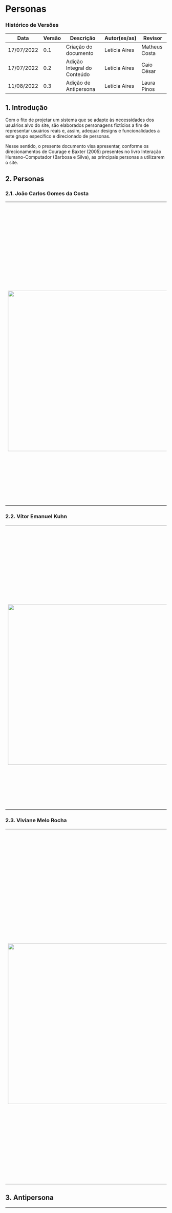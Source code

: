 # Personas

### Histórico de Versões

**Data** | **Versão** | **Descrição** | **Autor(es/as)** | **Revisor**
--- | --- | --- | --- | ---
17/07/2022 | 0.1 | Criação do documento | Letícia Aires | Matheus Costa 
17/07/2022 | 0.2 | Adição Integral do Conteúdo| Letícia Aires | Caio César
11/08/2022 | 0.3 | Adição de Antipersona | Letícia Aires | Laura Pinos

## 1. Introdução

Com o fito de projetar um sistema que se adapte às necessidades dos usuários alvo do site, são elaborados personagens fictícios a fim de representar usuários reais e, assim, adequar designs e funcionalidades a este grupo específico e direcionado de personas. 

Nesse sentido, o presente documento visa apresentar, conforme os direcionamentos de Courage e Baxter (2005) presentes no livro Interação Humano-Computador (Barbosa e Silva), as principais personas a utilizarem o site.

## 2. Personas

### 2.1. João Carlos Gomes da Costa

<table>
  <tr>
    <th>    </th>
    <th>João Carlos Gomes da Costa - Professor de Arquitetura</th>
  </tr>
  <tr>
    <td> <img src="https://pbs.twimg.com/profile_images/980145664712740864/aNWjR7MB_400x400.jpg" width=500 height=auto> </td> 
    <td> <p align="justify">
    <b>Status:      </b> Persona Primária   <br>
    <b>Idade:       </b> 44 anos            <br>
    <b>Profissão:   </b> Professor de Arquitetura        <br>
    <b>Objetivos:   </b> João Carlos é docente de longa data na Universidade de Brasília (UnB) e utiliza o site da Faculdade de Arquiteura (FAU) atas e resoluções e informes do conselho da fau  acessar caledário dos departamentos teve sua casa destruída pelas chuvas e enchentes do Rio Cachoeira no ano passado. Seu principal objetivo é poder reconstruir sua casa e poder ter uma moradia tranquila novamente.
    </p> </td>
  </tr>
  <tr>
</table>

### 2.2. Vítor Emanuel Kuhn

<table>
  <tr>
    <th>    </th>
    <th>Vítor Emanuel Kuhn - Estudante de Graduação de Arquitetura</th>
  </tr>
  <tr>
    <td> <img src="https://th.bing.com/th/id/OIP.LDlz__TejZJmSIGGPJk2TwHaEb?pid=ImgDet&w=635&h=380&rs=1" width=500 height=auto> </td> 
    <td> <p align="justify">
    <b>Status:      </b> Persona Primária   <br>
    <b>Idade:       </b> 27 anos            <br>
    <b>Profissão:   </b> Estudante de Graduação de Arquitetura        <br>
    <b>Objetivos:   </b> Vítor está prestes a se formar em Arquitetura na Universidade de Brasília (UnB), dessa forma, utiliza constantemente o site da FAU a fim de se informar com relação ao calendário acadêmico e seu fluxo curricular. Além disso, Vítor verifica os editais para conferir seu status quanto à aprovação do fomento à pesquisas que participa e, logo, validará seu diploma digital no site da instituição. 
    </p> </td>
  </tr>
  <tr>
</table>

### 2.3. Viviane Melo Rocha

<table>
  <tr>
    <th>    </th>
    <th>Viviane Melo Rocha - Estudante de Mestrado em Arquitetura</th>
  </tr>
  <tr>
    <td> <img src= "https://img00.deviantart.net/e41d/i/2010/328/d/7/random_person_4_by_callmechurch-d33jxg0.jpg" width=500 height=auto> </td> 
    <td> <p align="justify">
    <b>Status:      </b> Persona Primária   <br>
    <b>Idade:       </b> 26 anos            <br>
    <b>Profissão:   </b> Estudante de Mestrado em Arquitetura        <br>
    <b>Objetivos:   </b> Viviane recentemente ingressou como estudante de pós graduação na Universidade de Brasília (UnB). Como um dos 94 alunos de mestrado na área, Viviane tem como principal objetivo o desenvolvimento de uma excepcional dissertação de mestrado. Nesse sentido, a mesma utiliza o site para ter acesso a teses e dissertações, bem como projetos de extensão e outros eventos acadêmicos, a fim de estar a par de todas as oportunidades e recursos disponíveis para a melhor construção possível de um trabalho para apresentar à banca.
    </p> </td>
  </tr>
  <tr>
</table>

## 3. Antipersona

<table>
  <tr>
    <th>    </th>
    <th> Luana Vasconcelos Cavaliere - Aposentada</th>
  </tr>
  <tr>
    <td> <img src= "https://user-images.githubusercontent.com/72623771/184127831-7bc4f2e6-a4ff-4443-b60e-714d09f14cc0.png" width=500 height=auto> </td> 
    <td> <p align="justify">
    <b>Status:      </b> Antipersona   <br>
    <b>Idade:       </b> 70 anos            <br>
    <b>Profissão:   </b> Aposentada        <br>
    <b>Objetivos:   </b> Luana se aposentou há alguns anos e costuma passar seu tempo cultivando alimentos orgânicos e brincado com seus netos. Nesse sentido, como seu principal objetivo é aproveitar a aposentadoria, Luana não costuma usufruir de sites como o da Faculdade de Arquitetura e Urbanismo da UnB. Dessa forma, não há ligações entre a aposentada e o domínio e tal não utilizará o site.
    </p> </td>
  </tr>
  <tr>
</table>

## 4. Referências

> Barbosa, S. D. J.; Silva, B. S. da; Silveira, M. S.; Gasparini, I.; Darin, T.; Barbosa, G. D. J.Interação Humano-Computador e Experiência do usuário. 2021. Autopublicação. ISBN: 978-65-00-19677-1

> This Person Does Not Exist, 2022. Disponível em: <https://this-person-does-not-exist.com>. Acesso em: 17 de jul. de 2022.
